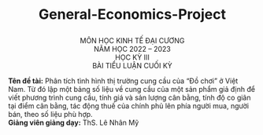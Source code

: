 # <p align="center"> General-Economics-Project</p>

<p align="center">
  MÔN HỌC KINH TẾ ĐẠI CƯƠNG <br>
  NĂM HỌC 2022 – 2023 <br>
  HỌC KỲ III <br>
  BÀI TIỂU LUẬN CUỐI KỲ
</p>  

**Tên đề tài:** Phân tích tình hình thị trường cung cầu của “Đồ chơi” ở Việt Nam. Từ đó lập một bảng số liệu về cung cầu của một sản phẩm giả định để viết phương trình cung cầu, tính giá và sản lượng cân bằng, tính độ co giãn tại điểm cân bằng, tác động thuế của chính phủ lên phía người mua, người bán, theo số liệu phù hợp.  
**Giảng viên giảng dạy:** ThS. Lê Nhân Mỹ

